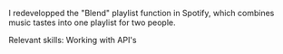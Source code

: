 I redevelopped the "Blend" playlist function in Spotify, which combines music tastes into one playlist for two people.

Relevant skills: Working with API's
